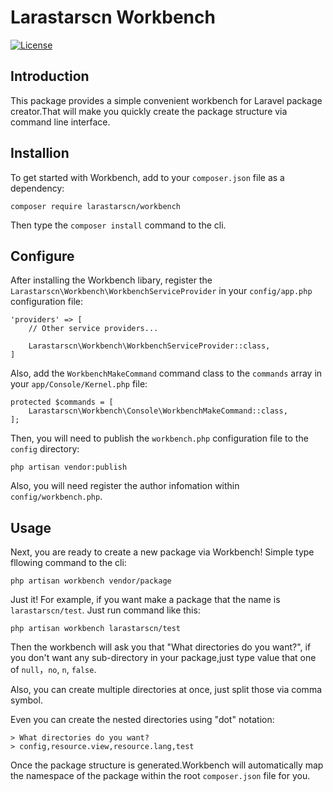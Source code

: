 
# Larastarscn Workbench

[![License](https://poser.pugx.org/larastarscn/workbench/license.svg)](https://packagist.org/packages/larastarscn/workbench)

## Introduction

This package provides a simple convenient workbench for Laravel package creator.That will make you quickly create the package structure via command line interface.

## Installion

To get started with Workbench, add to your `composer.json` file as a dependency:

    composer require larastarscn/workbench

Then type the `composer install` command to the cli.

## Configure

After installing the Workbench libary, register the `Larastarscn\Workbench\WorkbenchServiceProvider` in your `config/app.php` configuration file:

    'providers' => [
        // Other service providers...

        Larastarscn\Workbench\WorkbenchServiceProvider::class,
    ]

Also, add the `WorkbenchMakeCommand` command class to the `commands` array in your `app/Console/Kernel.php` file:

    protected $commands = [
        Larastarscn\Workbench\Console\WorkbenchMakeCommand::class,
    ];

Then, you will need to publish the `workbench.php` configuration file to the `config` directory:

    php artisan vendor:publish

Also, you will need register the author infomation within `config/workbench.php`.

## Usage

Next, you are ready to create a new package via Workbench! Simple type fllowing command to the cli:

    php artisan workbench vendor/package

Just it! For example, if you want make a package that the name is `larastarscn/test`. Just run command like this:

    php artisan workbench larastarscn/test

Then the workbench will ask you that "What directories do you want?", if you don't want any sub-directory in your package,just type value that one of `null`，`no`, `n`, `false`.

Also, you can create multiple directories at once, just split those via comma symbol.

Even you can create the nested directories using "dot" notation:

    > What directories do you want?
    > config,resource.view,resource.lang,test

Once the package structure is generated.Workbench will automatically map the namespace of the package within the root `composer.json` file for you.

